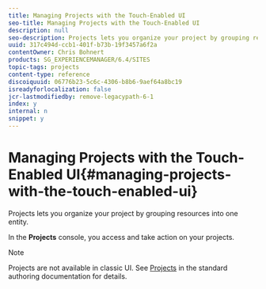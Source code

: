 ```yaml
---
title: Managing Projects with the Touch-Enabled UI
seo-title: Managing Projects with the Touch-Enabled UI
description: null
seo-description: Projects lets you organize your project by grouping resources into one entity.
uuid: 317c494d-ccb1-401f-b73b-19f3457a6f2a
contentOwner: Chris Bohnert
products: SG_EXPERIENCEMANAGER/6.4/SITES
topic-tags: projects
content-type: reference
discoiquuid: 06776b23-5c6c-4306-b8b6-9aef64a8bc19
isreadyforlocalization: false
jcr-lastmodifiedby: remove-legacypath-6-1
index: y
internal: n
snippet: y
---
```


# Managing Projects with the Touch-Enabled UI{#managing-projects-with-the-touch-enabled-ui}

Projects lets you organize your project by grouping resources into one entity.

In the **Projects** console, you access and take action on your projects.

>[!NOTE]
>
>Projects are not available in classic UI. See [Projects](../../../sites/authoring/using/projects.md) in the standard authoring documentation for details.

